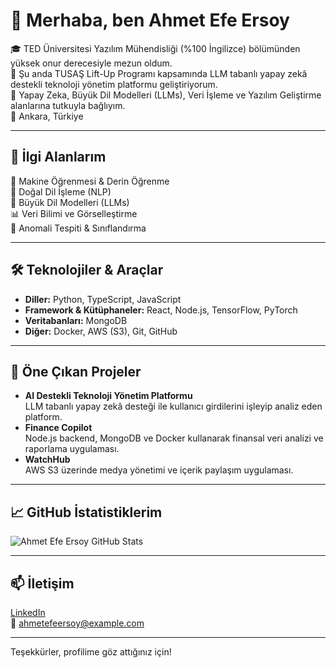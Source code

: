 # 👋 Merhaba, ben Ahmet Efe Ersoy

🎓 TED Üniversitesi Yazılım Mühendisliği (%100 İngilizce) bölümünden yüksek onur derecesiyle mezun oldum.  
💼 Şu anda TUSAŞ Lift-Up Programı kapsamında LLM tabanlı yapay zekâ destekli teknoloji yönetim platformu geliştiriyorum.  
🤖 Yapay Zeka, Büyük Dil Modelleri (LLMs), Veri İşleme ve Yazılım Geliştirme alanlarına tutkuyla bağlıyım.  
📍 Ankara, Türkiye  

---

## 🚀 İlgi Alanlarım  
🔬 Makine Öğrenmesi & Derin Öğrenme  
🧠 Doğal Dil İşleme (NLP)  
🧮 Büyük Dil Modelleri (LLMs)  
📊 Veri Bilimi ve Görselleştirme  
🧪 Anomali Tespiti & Sınıflandırma  

---

## 🛠️ Teknolojiler & Araçlar  
- **Diller:** Python, TypeScript, JavaScript  
- **Framework & Kütüphaneler:** React, Node.js, TensorFlow, PyTorch  
- **Veritabanları:** MongoDB  
- **Diğer:** Docker, AWS (S3), Git, GitHub  

---

## 📌 Öne Çıkan Projeler  
- **AI Destekli Teknoloji Yönetim Platformu**  
  LLM tabanlı yapay zekâ desteği ile kullanıcı girdilerini işleyip analiz eden platform.  
- **Finance Copilot**  
  Node.js backend, MongoDB ve Docker kullanarak finansal veri analizi ve raporlama uygulaması.  
- **WatchHub**  
  AWS S3 üzerinde medya yönetimi ve içerik paylaşım uygulaması.  

---

## 📈 GitHub İstatistiklerim  
![Ahmet Efe Ersoy GitHub Stats](https://github-readme-stats.vercel.app/api?username=YourGitHubUsername&show_icons=true&count_private=true&theme=radical)  

---

## 📫 İletişim  
[LinkedIn](https://www.linkedin.com/in/ahmetefeersoy)  
📧 ahmetefeersoy@example.com  

---

Teşekkürler, profilime göz attığınız için!  
